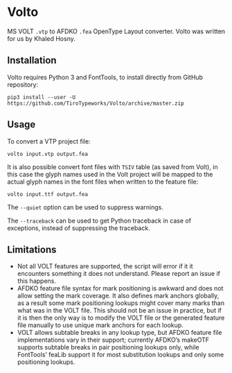 Volto
=====

MS VOLT `.vtp` to AFDKO `.fea` OpenType Layout converter. Volto was written for us by Khaled Hosny.

Installation
------------

Volto requires Python 3 and FontTools, to install directly from GitHub
repository:
```
pip3 install --user -U https://github.com/TiroTypeworks/Volto/archive/master.zip
```

Usage
-----

To convert a VTP project file:
```
volto input.vtp output.fea
```

It is also possible convert font files with `TSIV` table (as saved from Volt),
in this case the glyph names used in the Volt project will be mapped to the
actual glyph names in the font files when written to the feature file:
```
volto input.ttf output.fea
```

The `--quiet` option can be used to suppress warnings.

The `--traceback` can be used to get Python traceback in case of exceptions,
instead of suppressing the traceback.


Limitations
-----------

* Not all VOLT features are supported, the script will error if it it
  encounters something it does not understand. Please report an issue if this
  happens.
* AFDKO feature file syntax for mark positioning is awkward and does not allow
  setting the mark coverage. It also defines mark anchors globally, as a result
  some mark positioning lookups might cover many marks than what was in the VOLT
  file. This should not be an issue in practice, but if it is then the only way
  is to modify the VOLT file or the generated feature file manually to use unique
  mark anchors for each lookup.
* VOLT allows subtable breaks in any lookup type, but AFDKO feature file
  implementations vary in their support; currently AFDKO’s makeOTF supports
  subtable breaks in pair positioning lookups only, while FontTools’ feaLib
  support it for most substitution lookups and only some positioning lookups.
